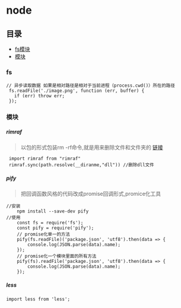 # node

## 目录

* [fs模块](#fs)
* [模块](#模块)

### fs

```
// 异步读取数据 如果是相对路径是相对于当前进程（process.cwd()）所在的路径
 fs.readFile('./image.png', function (err, buffer) {
   if (err) throw err;
 });
```



### 模块

##### rimraf

> 以包的形式包装rm -rf命令,就是用来删除文件和文件夹的 [链接](https://www.npmjs.com/package/rimraf)

```node
 import rimraf from "rimraf"
 rimraf.sync(path.resolve(__diranme,"dll")) //删除dll文件
```
##### pify

> 把回调函数风格的代码改成promise回调形式,promice化工具

```node
//安装
    npm install --save-dev pify 
//使用
    const fs = require('fs');
    const pify = require('pify');
    // promise化单一的方法
    pify(fs.readFile)('package.json', 'utf8').then(data => {
    	console.log(JSON.parse(data).name);
    });
    // promise化一个模块里面的所有方法
    pify(fs).readFile('package.json', 'utf8').then(data => {
    	console.log(JSON.parse(data).name);
    });
```

##### less

```git
import less from 'less';
```




